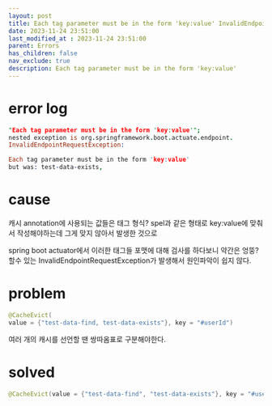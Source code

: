 ```yaml
---
layout: post
title: Each tag parameter must be in the form 'key:value' InvalidEndpointRequestException
date: 2023-11-24 23:51:00
last_modified_at : 2023-11-24 23:51:00
parent: Errors
has_children: false
nav_exclude: true
description: Each tag parameter must be in the form 'key:value'
---
```


# error log

```prolog
"Each tag parameter must be in the form 'key:value'"; 
nested exception is org.springframework.boot.actuate.endpoint.
InvalidEndpointRequestException: 

Each tag parameter must be in the form 'key:value' 
but was: test-data-exists,
```

# cause

캐시 annotation에 사용되는 값들은 태그 형식? spel과 같은 형태로 key:value에 맞춰서 작성해야하는데 그게 맞지 않아서 발생한 것으로

spring boot actuator에서 이러한 태그들 포맷에 대해 검사를 하다보니 약간은 엉뚱?할수 있는 InvalidEndpointRequestException가 발생해서  원인파악이 쉽지 않다.

# problem

```java
@CacheEvict(
value = {"test-data-find, test-data-exists"}, key = "#userId")
```

여러 개의 캐시를 선언할 땐 쌍따옴표로 구분해야한다.

# solved

```java
@CacheEvict(value = {"test-data-find", "test-data-exists"}, key = "#userId")
```